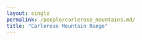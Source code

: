```yaml
---
layout: single
permalink: /people/carlerose_mountains.md/
title: "Carlerose Mountain Range"
---
```



